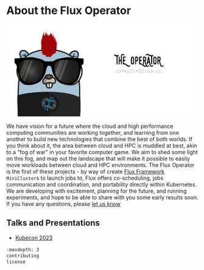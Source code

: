 # About the Flux Operator

![../images/the-operator.jpg](../images/the-operator.jpg)

We have vision for a future where the cloud and high performance computing communities
are working together, and learning from one another to build new technologies that combine
the best of both worlds. If you think about it, the area between cloud and HPC is muddled at best,
akin to a "fog of war" in your favorite computer game. We aim to shed some light on this fog,
and map out the landscape that will make it possible to easily move workloads between cloud
and HPC environments. The Flux Operator is the first of these projects -
by way of create [Flux Framework](https://flux-framework.org/) `MiniCluster`s
to launch jobs to, Flux offers co-scheduling, jobs communication and coordination,
and portability directly within Kubernetes. We are developing with excitement, planning
for the future, and running
experiments, and hope to be able to share with you some early results soon.
If you have any questions, please [let us know](https://github.com/flux-framework/flux-operator/issues)

## Talks and Presentations

 - [Kubecon 2023](https://t.co/vjRydPx1rb)

```{toctree}
:maxdepth: 3
contributing
license
```
